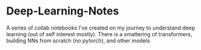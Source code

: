 # Deep-Learning-Notes
A series of collab notebooks I've created on my journey to understand deep learning (out of self interest mostly). There is a smattering of transformers, building NNs from scratch (no pytorch), and other models
